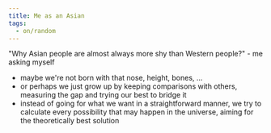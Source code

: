 ```yaml
---
title: Me as an Asian
tags:
  - on/random
---
```


"Why Asian people are almost always more shy than Western people?" - me asking myself

- maybe we're not born with that nose, height, bones, ...
- or perhaps we just grow up by keeping comparisons with others, measuring the gap and trying our best to bridge it
- instead of going for what we want in a straightforward manner, we try to calculate every possibility that may happen in the universe, aiming for the theoretically best solution
